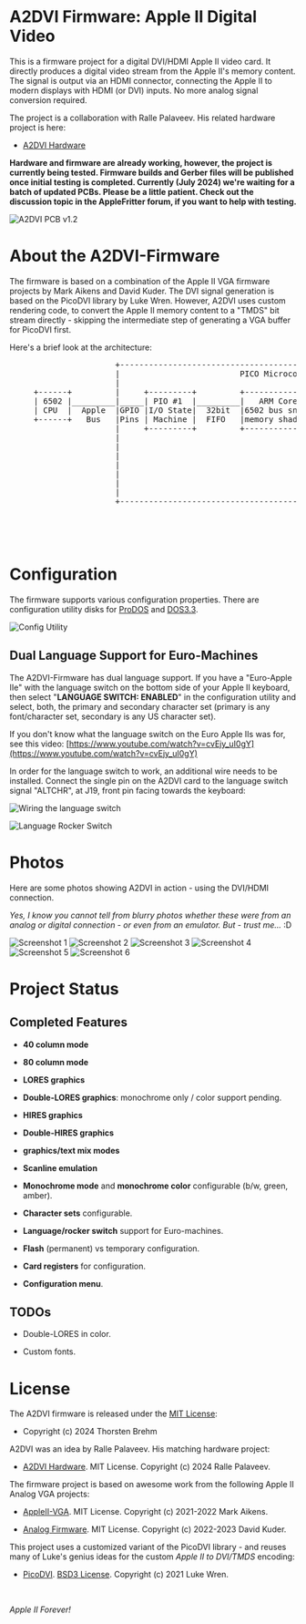 # A2DVI Firmware: Apple II Digital Video

This is a firmware project for a digital DVI/HDMI Apple II video card.
It directly produces a digital video stream from the Apple II's memory content.
The signal is output via an HDMI connector, connecting the Apple II to modern displays with HDMI (or DVI) inputs.
No more analog signal conversion required.

The project is a collaboration with Ralle Palaveev. His related hardware project is here:

* [A2DVI Hardware](https://github.com/rallepalaveev/A2DVI)

<b>
Hardware and firmware are already working, however, the project is currently being tested.
Firmware builds and Gerber files will be published once initial testing is completed.
Currently (July 2024) we're waiting for a batch of updated PCBs.
</b>

<b>
Please be a little patient.
Check out the discussion topic in the AppleFritter forum, if you want to help with testing.
</b>

![A2DVI PCB v1.2](images/A2DVI_PCB1.jpg)

# About the A2DVI-Firmware
The firmware is based on a combination of the Apple II VGA firmware projects by Mark Aikens and David Kuder.
The DVI signal generation is based on the PicoDVI library by Luke Wren.
However, A2DVI uses custom rendering code, to convert the Apple II memory content to a "TMDS" bit stream directly - skipping the intermediate step of generating a VGA buffer for PicoDVI first.

Here's a brief look at the architecture:

<pre>
                      +-------------------------------------------------------------------------+
                      |                         PICO Microcontroller (RP2040)                   |
                      |                                                                         |
     +------+         |     +---------+         +-----------------+        +-----------------+  |
     | 6502 |_________|_____| PIO #1  |_________|   ARM Core #1   |________|   ARM Core #2   |  |
     | CPU  |  Apple  |GPIO |I/O State|  32bit  |6502 bus snooping| Shared |PICO DVI + custom|  |
     +------+   Bus   |Pins | Machine |  FIFO   |memory shadowing | Memory |  TMDS rendering |  |
                      |     +---------+         +-----------------+        +-------+---------+  |
                      |                                                         DMA|1.2GByte/s  |
                      |                                                       +----+----+       |
                      |                                                       | PIO #2  |       |
                      |                                                       |I/O State|       |
                      |                                                       | Machine |       |
                      |                                                       +---+++---+       |
                      |                                                       GPIO|||3x252mbit/s|
                      +-----------------------------------------------------------|||-----------+
                                                                            +-----+++------+
                                                                            |HDMI connector|
                                                                            | 640x480@60Hz |
                                                                            +--------------+
</pre>

# Configuration
The firmware supports various configuration properties.
There are configuration utility disks for [ProDOS](/configutil/A2DVICONFIG_PRODOS.po) and [DOS3.3](/configutil/A2DVICONFIG_DOS33.dsk).

![Config Utility](images/A2DVI_config.jpg)

## Dual Language Support for Euro-Machines
The A2DVI-Firmware has dual language support. If you have a "Euro-Apple IIe" with the language switch on the bottom side of your Apple II keyboard, then select "**LANGUAGE SWITCH: ENABLED**" in the configuration utility and select, both, the primary and secondary character set (primary is any font/character set, secondary is any US character set).

If you don't know what the language switch on the Euro Apple IIs was for, see this video:
[https://www.youtube.com/watch?v=cvEjy_uI0gY](https://www.youtube.com/watch?v=cvEjy_uI0gY)

In order for the language switch to work, an additional wire needs to be installed.
Connect the single pin on the A2DVI card to the language switch signal "ALTCHR", at J19, front pin facing towards the keyboard:

![Wiring the language switch](images/A2DVI_ALTCHR_wire.jpg)

![Language Rocker Switch](images/ALTCHR_Rocker_Switch.jpg)

# Photos
Here are some photos showing A2DVI in action - using the DVI/HDMI connection.

*Yes, I know you cannot tell from blurry photos whether these were from an analog or digital connection - or even from an emulator. But - trust me...* :D

![Screenshot 1](images/A2DVI_Screenshot1.jpg)
![Screenshot 2](images/A2DVI_Screenshot2.jpg)
![Screenshot 3](images/A2DVI_Screenshot3.jpg)
![Screenshot 4](images/A2DVI_Screenshot4.jpg)
![Screenshot 5](images/A2DVI_Screenshot5.jpg)
![Screenshot 6](images/A2DVI_Screenshot6.jpg)

# Project Status

## Completed Features

* **40 column mode**

* **80 column mode**

* **LORES graphics**

* **Double-LORES graphics**: monochrome only / color support pending.

* **HIRES graphics**

* **Double-HIRES graphics**

* **graphics/text mix modes**

* **Scanline emulation**

* **Monochrome mode** and **monochrome color** configurable (b/w, green, amber).

* **Character sets** configurable.

* **Language/rocker switch** support for Euro-machines.

* **Flash** (permanent) vs temporary configuration.

* **Card registers** for configuration.

* **Configuration menu**.

## TODOs

* Double-LORES in color.

* Custom fonts.

# License
The A2DVI firmware is released under the [MIT License](/LICENSE):

* Copyright (c) 2024 Thorsten Brehm


A2DVI was an idea by Ralle Palaveev. His matching hardware project:

* [A2DVI Hardware](https://github.com/rallepalaveev/A2DVI). MIT License. Copyright (c) 2024 Ralle Palaveev.


The firmware project is based on awesome work from the following Apple II Analog VGA projects:

* [AppleII-VGA](https://github.com/markadev/AppleII-VGA). MIT License. Copyright (c) 2021-2022 Mark Aikens.

* [Analog Firmware](https://github.com/V2RetroComputing/analog-firmware). MIT License. Copyright (c) 2022-2023 David Kuder.

This project uses a customized variant of the PicoDVI library - and reuses many of Luke's genius ideas for the custom *Apple II to DVI/TMDS* encoding:

* [PicoDVI](https://github.com/Wren6991/PicoDVI). [BSD3 License](/libraries/libdvi/LICENSE). Copyright (c) 2021 Luke Wren.

<br>

*Apple II Forever!*

